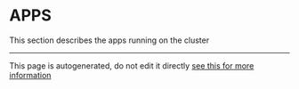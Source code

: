 # APPS

This section describes the apps running on the cluster



---
This page is autogenerated, do not edit it directly [see this for more information](https://andersballegaard.github.io/homelab-k8s/info/docs)